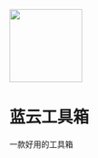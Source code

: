 <img src="https://github.com/lancloud1/Lancloud-Toolbox/assets/105833407/16f0fad8-1dde-4ed6-b97d-43b589e02ca5" width = 128 height = 128 /> </div>

# 蓝云工具箱
一款好用的工具箱
